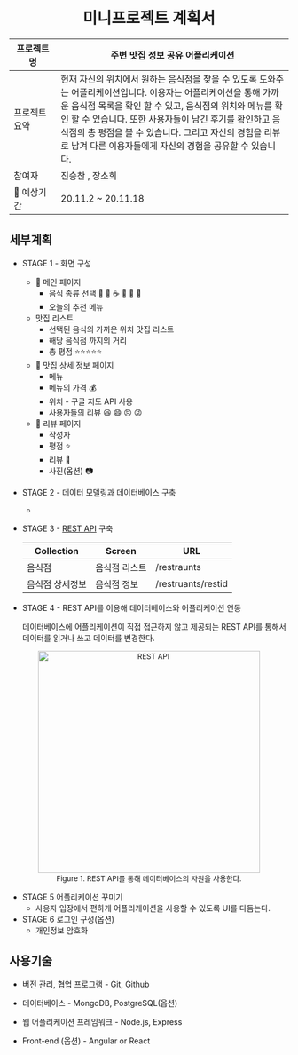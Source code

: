 

<div style="text-align: center"> <h1>미니프로젝트 계획서</h1></div>

| 프로젝트명    | 주변 맛집 정보 공유 어플리케이션 |
| ------------- | -------------------------- |
| 프로젝트 요약<img width=300 /> | 현재 자신의 위치에서 원하는 음식점을 찾을 수 있도록 도와주는 어플리케이션입니다. 이용자는 어플리케이션을 통해 가까운 음식점 목록을 확인 할 수 있고, 음식점의 위치와 메뉴를 확인 할 수 있습니다.  또한 사용자들이 남긴 후기를 확인하고 음식점의 총 평점을 볼 수 있습니다.  그리고 자신의 경험을 리뷰로 남겨 다른 이용자들에게 자신의 경험을 공유할 수 있습니다. |
| 참여자 | 진승찬 , 장소희 |
| :date: 예상기간 | 20.11.2 ~ 20.11.18     |

## 	세부계획

* STAGE 1 - 화면 구성 

  * :page_facing_up: 메인 페이지 
    * 음식 종류 선택 :pizza: :meat_on_bone: :coffee: :cake: :ramen: :hamburger:
    * 오늘의 추천 메뉴
  * 맛집 리스트
    * 선택된 음식의 가까운 위치 맛집 리스트 
    * 해당 음식점 까지의 거리 
    * 총 평점 :star::star::star::star::star:
  * :page_facing_up: ​맛집 상세 정보 페이지 
    * 메뉴 
    * 메뉴의 가격 :moneybag:
    * 위치 - 구글 지도 API 사용
    * 사용자들의 리뷰 :laughing: :smile: :angry: :rage: 
  * :page_facing_up: 리뷰 페이지 
    * 작성자
    * 평점 :star:
    * 리뷰 :speech_balloon:
    * 사진(옵션) :camera:

* STAGE 2 - 데이터 모델링과 데이터베이스 구축
  
  * 
  
* STAGE 3 - <span><a href="https://ko.wikipedia.org/wiki/REST">REST API</a></span> 구축

  | Collection      | Screen        | URL                |
  | --------------- | ------------- | ------------------ |
  | 음식점          | 음식점 리스트 | /restraunts        |
  | 음식점 상세정보 | 음식점 정보   | /restruants/restid |

* STAGE 4 - REST API를 이용해 데이터베이스와 어플리케이션 연동

  데이터베이스에 어플리케이션이 직접 접근하지 않고 제공되는 REST API를 통해서 데이터를 읽거나 쓰고 데이터를 변경한다.

<figure style="text-align:center; font-size:small">
	<img src="https://user-images.githubusercontent.com/73764308/97802855-a8061400-1c89-11eb-8de3-b736beeacd8a.PNG" alt="REST API" style="width:400px" />
    <figcaption>Figure 1. REST API를 통해 데이터베이스의 자원을 사용한다.</figcaption>
</figure>

* STAGE 5 어플리케이션 꾸미기
  * 사용자 입장에서 편하게 어플리케이션을 사용할 수 있도록 UI를 다듬는다.
* STAGE 6 로그인 구성(옵션)
  * 개인정보 암호화

## 	사용기술 

* 버전 관리, 협업 프로그램 - Git, Github

* 데이터베이스 - MongoDB, PostgreSQL(옵션)

* 웹 어플리케이션 프레임워크 - Node.js, Express

* Front-end (옵션) - Angular or React